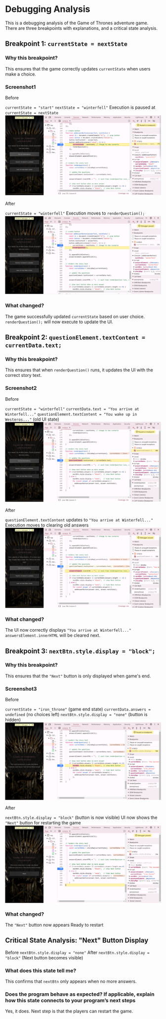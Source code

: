 # Debugging Analysis

This is a debugging analysis of the Game of Thrones adventure game.  
There are three breakpoints with explanations, and a critical state analysis.

## Breakpoint 1: `currentState = nextState`

### Why this breakpoint?

This ensures that the game correctly updates `currentState` when users make a choice.

### Screenshot1

Before

`currentState = "start"`
`nextState = "winterfell"`
Execution is paused at `currentState = nextState`
![screenshot](./screenshot1_before_state_change.png)

After

`currentState = "winterfell"`
Execution moves to `renderQuestion();`
![screenshot](./screenshot2_after_state_change.png)

### What changed?

The game successfully updated `currentState` based on user choice.
`renderQuestion();` will now execute to update the UI.

## Breakpoint 2: `questionElement.textContent = currentData.text;`

### Why this breakpoint?

This ensures that when `renderQuestion()` runs, it updates the UI with the correct story text.

### Screenshot2

Before

`currentState = "winterfell"`
`currentData.text = "You arrive at Winterfell..."`
`questionElement.textContent = "You wake up in Westeros..."` (old UI state)
![screenshot](./screenshot3_before_ui_update.png)

After

`questionElement.textContent` updates to `"You arrive at Winterfell..."`
Execution moves to clearing old answers
![screenshot](./screenshot4_after_ui_update.png)

### What changed?

The UI now correctly displays `"You arrive at Winterfell..."`
`answersElement.innerHTML` will be cleared next.

## Breakpoint 3: `nextBtn.style.display = "block";`

### Why this breakpoint?

This ensures that the `"Next"` button is only displayed when game's end.

### Screenshot3

Before

`currentState = "iron_throne"` (game end state)
`currentData.answers = undefined` (no choices left)
`nextBtn.style.display = "none"` (button is hidden)
![screenshot](./screenshot5_before_next_button.png)

After

`nextBtn.style.display = "block"` (button is now visible)
UI now shows the `"Next"` button for restarting the game
![screenshot](./screenshot6_after_next_button.png)

### What changed?

The `"Next"` button now appears
Ready to restart

## Critical State Analysis: "Next" Button Display

Before
`nextBtn.style.display = "none"`
After
`nextBtn.style.display = "block"` (Next button becomes visible)

### What does this state tell me?

This confirms that `nextBtn` only appears when no more answers.

### Does the program behave as expected? If applicable, explain how this state connects to your program’s next steps

Yes, it does. Next step is that the players can restart the game.
